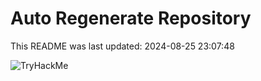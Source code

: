 # Auto Regenerate Repository

This README was last updated: 2024-08-25 23:07:48

 ![TryHackMe](https://tryhackme.com/badge/533634)